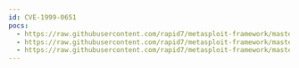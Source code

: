 ```yaml
---
id: CVE-1999-0651
pocs:
  - https://raw.githubusercontent.com/rapid7/metasploit-framework/master/modules/auxiliary/scanner/rservices/rexec_login.rb
  - https://raw.githubusercontent.com/rapid7/metasploit-framework/master/modules/auxiliary/scanner/rservices/rlogin_login.rb
  - https://raw.githubusercontent.com/rapid7/metasploit-framework/master/modules/auxiliary/scanner/rservices/rsh_login.rb
---
```

